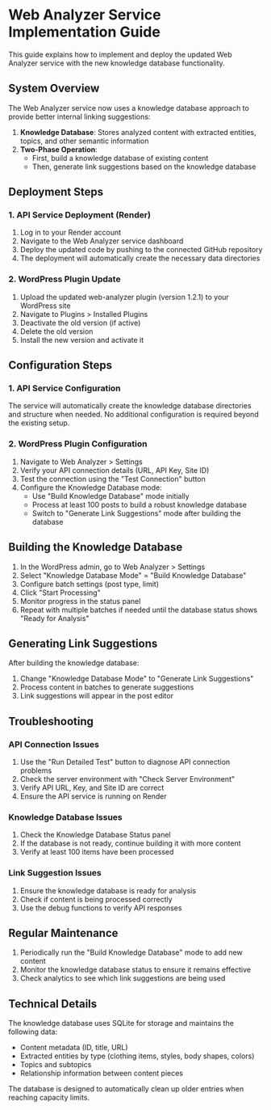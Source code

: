 # Web Analyzer Service Implementation Guide

This guide explains how to implement and deploy the updated Web Analyzer service with the new knowledge database functionality.

## System Overview

The Web Analyzer service now uses a knowledge database approach to provide better internal linking suggestions:

1. **Knowledge Database**: Stores analyzed content with extracted entities, topics, and other semantic information
2. **Two-Phase Operation**:
   - First, build a knowledge database of existing content
   - Then, generate link suggestions based on the knowledge database

## Deployment Steps

### 1. API Service Deployment (Render)

1. Log in to your Render account
2. Navigate to the Web Analyzer service dashboard
3. Deploy the updated code by pushing to the connected GitHub repository
4. The deployment will automatically create the necessary data directories

### 2. WordPress Plugin Update

1. Upload the updated web-analyzer plugin (version 1.2.1) to your WordPress site
2. Navigate to Plugins > Installed Plugins
3. Deactivate the old version (if active)
4. Delete the old version
5. Install the new version and activate it

## Configuration Steps

### 1. API Service Configuration

The service will automatically create the knowledge database directories and structure when needed. No additional configuration is required beyond the existing setup.

### 2. WordPress Plugin Configuration

1. Navigate to Web Analyzer > Settings
2. Verify your API connection details (URL, API Key, Site ID)
3. Test the connection using the "Test Connection" button
4. Configure the Knowledge Database mode:
   - Use "Build Knowledge Database" mode initially
   - Process at least 100 posts to build a robust knowledge database
   - Switch to "Generate Link Suggestions" mode after building the database

## Building the Knowledge Database

1. In the WordPress admin, go to Web Analyzer > Settings
2. Select "Knowledge Database Mode" = "Build Knowledge Database"
3. Configure batch settings (post type, limit)
4. Click "Start Processing"
5. Monitor progress in the status panel
6. Repeat with multiple batches if needed until the database status shows "Ready for Analysis"

## Generating Link Suggestions

After building the knowledge database:

1. Change "Knowledge Database Mode" to "Generate Link Suggestions"
2. Process content in batches to generate suggestions
3. Link suggestions will appear in the post editor

## Troubleshooting

### API Connection Issues

1. Use the "Run Detailed Test" button to diagnose API connection problems
2. Check the server environment with "Check Server Environment"
3. Verify API URL, Key, and Site ID are correct
4. Ensure the API service is running on Render

### Knowledge Database Issues

1. Check the Knowledge Database Status panel
2. If the database is not ready, continue building it with more content
3. Verify at least 100 items have been processed

### Link Suggestion Issues

1. Ensure the knowledge database is ready for analysis
2. Check if content is being processed correctly
3. Use the debug functions to verify API responses

## Regular Maintenance

1. Periodically run the "Build Knowledge Database" mode to add new content
2. Monitor the knowledge database status to ensure it remains effective
3. Check analytics to see which link suggestions are being used

## Technical Details

The knowledge database uses SQLite for storage and maintains the following data:
- Content metadata (ID, title, URL)
- Extracted entities by type (clothing items, styles, body shapes, colors)
- Topics and subtopics
- Relationship information between content pieces

The database is designed to automatically clean up older entries when reaching capacity limits.
